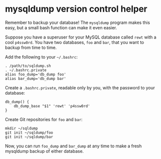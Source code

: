 # mysqldump version control helper

Remember to backup your database! The `mysqldump` program makes this easy,
but a small bash function can make it even easier.

Suppose you have a superuser for your MySQL database called `rewt` with a cool `p4ssw0rd`.
You have two databases, `foo` and `bar`, that you want to backup from time to time.

Add the following to your `~/.bashrc`:

```
. /path/to/sqldump.sh
. ~/.bashrc.private
alias foo_dump='db_dump foo'
alias bar_dump='db_dump bar'
```

Create a `.bashrc.private`, readable only by you, with the password to your database:

```
db_dump() {
	db_dump_base "$1" 'rewt' 'p4ssw0rd'
}
```

Create Git repositories for `foo` and `bar`:

```
mkdir ~/sqldump
git init ~/sqldump/foo
git init ~/sqldump/bar
```

Now, you can run `foo_dump` and `bar_dump` at any time to make a fresh
mysqldump backup of either database.

